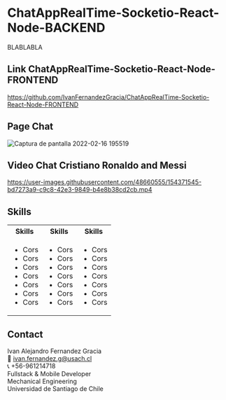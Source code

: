 # ChatAppRealTime-Socketio-React-Node-BACKEND


BLABLABLA

## Link ChatAppRealTime-Socketio-React-Node-FRONTEND
https://github.com/IvanFernandezGracia/ChatAppRealTime-Socketio-React-Node-FRONTEND


## Page Chat
![Captura de pantalla 2022-02-16 195519](https://user-images.githubusercontent.com/48660555/154371586-8e894bc4-1358-49d6-9e91-d3638ea795bc.png)


## Video Chat Cristiano Ronaldo and Messi
https://user-images.githubusercontent.com/48660555/154371545-bd7273a9-c9c8-42e3-9849-b4e8b38cd2cb.mp4




<!-- Tech -->
## Skills
<table>
  <tbody>
    <tr>
      <th align="center">Skills</th>
      <th align="center">Skills</th>      
      <th align="center">Skills</th>      
    </tr>
        <td>
        <ul>
          <li>Cors</li>
          <li>Cors</li>
          <li>Cors</li>
          <li>Cors</li>
          <li>Cors</li>
          <li>Cors</li>
          <li>Cors</li>
        </ul>
      </td>    
        <td>
        <ul>
          <li>Cors</li>
          <li>Cors</li>
          <li>Cors</li>
          <li>Cors</li>
          <li>Cors</li>
          <li>Cors</li>
          <li>Cors</li>
        </ul>
      </td>
        <td>
        <ul>
          <li>Cors</li>
          <li>Cors</li>
          <li>Cors</li>
          <li>Cors</li>
          <li>Cors</li>
          <li>Cors</li>
          <li>Cors</li>
        </ul>
      </td>
  </tbody>
</table>


<!-- CONTACT -->
## Contact
Ivan Alejandro Fernandez Gracia  
:email: ivan.fernandez.g@usach.cl  
:telephone_receiver: +56-961214718  
Fullstack & Mobile Developer  
Mechanical Engineering  
Universidad de Santiago de Chile
